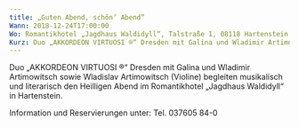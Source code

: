 ```yaml
---
title: „Guten Abend, schön’ Abend“
Wann: 2018-12-24T17:00:00
Wo: Romantikhotel „Jagdhaus Waldidyll“, Talstraße 1, 08118 Hartenstein
Kurz: Duo „AKKORDEON VIRTUOSI ®“ Dresden mit Galina und Wladimir Artimowitsch sowie Wladislav Artimowitsch (Violine) begleiten musikalisch und literarisch den Heilligen Abend.
---
```


Duo „AKKORDEON VIRTUOSI ®“ Dresden mit Galina und Wladimir Artimowitsch sowie Wladislav Artimowitsch (Violine) begleiten musikalisch und literarisch den Heilligen Abend im Romantikhotel „Jagdhaus Waldidyll“ in Hartenstein. 


Information und  Reservierungen unter:
Tel. 037605 84-0